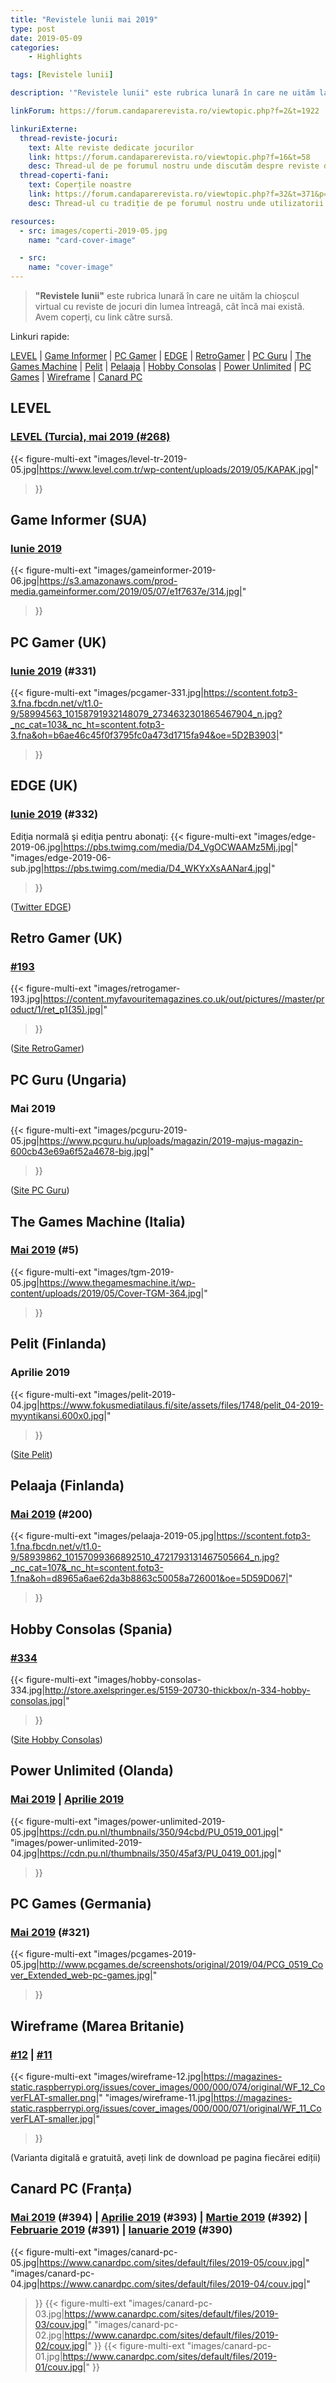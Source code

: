 ```yaml
---
title: "Revistele lunii mai 2019"
type: post
date: 2019-05-09
categories:
    - Highlights

tags: [Revistele lunii]

description: '"Revistele lunii" este rubrica lunară în care ne uităm la chioșcul virtual cu reviste de jocuri din lumea întreagă, cât încă mai există. Avem coperți, cu link către sursă.'

linkForum: https://forum.candaparerevista.ro/viewtopic.php?f=2&t=1922

linkuriExterne:
  thread-reviste-jocuri:
    text: Alte reviste dedicate jocurilor
    link: https://forum.candaparerevista.ro/viewtopic.php?f=16&t=58
    desc: Thread-ul de pe forumul nostru unde discutăm despre reviste de jocuri
  thread-coperti-fani:
    text: Coperțile noastre
    link: https://forum.candaparerevista.ro/viewtopic.php?f=32&t=371&p=7346
    desc: Thread-ul cu tradiție de pe forumul nostru unde utilizatorii își creează propriile coperți de reviste

resources:
  - src: images/coperti-2019-05.jpg
    name: "card-cover-image"

  - src:
    name: "cover-image"
---
```


> **"Revistele lunii"** este rubrica lunară în care ne uităm la chioșcul virtual cu reviste de jocuri din lumea întreagă, cât încă mai există. Avem coperți, cu link către sursă.

Linkuri rapide:

[LEVEL](#level) | [Game Informer](#game-informer-sua) | [PC Gamer](#pc-gamer-uk) | [EDGE](#edge-uk) | [RetroGamer](#retro-gamer-uk) | [PC Guru](#pc-guru-ungaria) | [The Games Machine](#the-games-machine-italia) | [Pelit](#pelit-finlanda) | [Pelaaja](#pelaaja-finlanda) | [Hobby Consolas](#hobby-consolas-spania) | [Power Unlimited](#power-unlimited-olanda) | [PC Games](#pc-games-germania) | [Wireframe](#wireframe-marea-britanie) | [Canard PC](#canard-pc-franta)

## LEVEL

### [LEVEL (Turcia), mai 2019 (#268)](https://www.level.com.tr/haber/genel/level-mayis-268-sayisi-bayilerde.html)

{{< figure-multi-ext
    "images/level-tr-2019-05.jpg|https://www.level.com.tr/wp-content/uploads/2019/05/KAPAK.jpg|"
>}}

## Game Informer (SUA)

### [Iunie 2019](https://www.gameinformer.com/cover/2019/05/07/june-cover-revealed-marvel-ultimate-alliance-3-the-black-order)

{{< figure-multi-ext
    "images/gameinformer-2019-06.jpg|https://s3.amazonaws.com/prod-media.gameinformer.com/2019/05/07/e1f7637e/314.jpg|"
>}}

## PC Gamer (UK)

### [Iunie 2019](https://www.pcgamer.com/pc-gamer-uk-june-issue-planet-zoo/) (#331)

{{< figure-multi-ext
    "images/pcgamer-331.jpg|https://scontent.fotp3-3.fna.fbcdn.net/v/t1.0-9/58994563_10158791932148079_2734632301865467904_n.jpg?_nc_cat=103&_nc_ht=scontent.fotp3-3.fna&oh=b6ae46c45f0f3795fc0a473d1715fa94&oe=5D2B3903|"
>}}

## EDGE (UK)

### [Iunie 2019](https://www.myfavouritemagazines.co.uk/gaming/edge-magazine-back-issues/edge-june-2019-issue-332/) (#332)

Ediţia normală şi ediţia pentru abonaţi:
{{< figure-multi-ext
    "images/edge-2019-06.jpg|https://pbs.twimg.com/media/D4_VgOCWAAMz5Mj.jpg|"
    "images/edge-2019-06-sub.jpg|https://pbs.twimg.com/media/D4_WKYxXsAANar4.jpg|"
>}}

([Twitter EDGE](https://twitter.com/edgeonline/))

## Retro Gamer (UK)

### [#193](https://www.myfavouritemagazines.co.uk/retro-gamer-print-back-issues/retro-gamer-issue-193/#)

{{< figure-multi-ext
    "images/retrogamer-193.jpg|https://content.myfavouritemagazines.co.uk/out/pictures//master/product/1/ret_p1(35).jpg|"
>}}

([Site RetroGamer](https://www.retrogamer.net/))

## PC Guru (Ungaria)

### Mai 2019

{{< figure-multi-ext
    "images/pcguru-2019-05.jpg|https://www.pcguru.hu/uploads/magazin/2019-majus-magazin-600cb43e69a6f52a4678-big.jpg|"
>}}

([Site PC Guru](https://www.pcguru.hu/magazin))

## The Games Machine (Italia)

### [Mai 2019](https://www.thegamesmachine.it/edicola/131836/tgm-364-maggio-2019/) (#5)

{{< figure-multi-ext
    "images/tgm-2019-05.jpg|https://www.thegamesmachine.it/wp-content/uploads/2019/05/Cover-TGM-364.jpg|"
>}}

## Pelit (Finlanda)

### Aprilie 2019

{{< figure-multi-ext
    "images/pelit-2019-04.jpg|https://www.fokusmediatilaus.fi/site/assets/files/1748/pelit_04-2019-myyntikansi.600x0.jpg|"
>}}

([Site Pelit](https://www.pelit.fi/))

## Pelaaja (Finlanda)

### [Mai 2019](https://pelaaja.fi/lehdet/pelaajan-200-juhlanumero-nyt-kaupoissa) (#200)

{{< figure-multi-ext
    "images/pelaaja-2019-05.jpg|https://scontent.fotp3-1.fna.fbcdn.net/v/t1.0-9/58939862_10157099366892510_4721793131467505664_n.jpg?_nc_cat=107&_nc_ht=scontent.fotp3-1.fna&oh=d8965a6ae62da3b8863c50058a726001&oe=5D59D067|"
>}}

## Hobby Consolas (Spania)

### [#334](http://store.axelspringer.es/n-334-hobby-consolas.html)

{{< figure-multi-ext
    "images/hobby-consolas-334.jpg|http://store.axelspringer.es/5159-20730-thickbox/n-334-hobby-consolas.jpg|"
>}}

([Site Hobby Consolas](https://www.hobbyconsolas.com/))

## Power Unlimited (Olanda)

### [Mai 2019](https://www.pu.nl/magazine/edities/power-unlimited-2019-5) | [Aprilie 2019](https://www.pu.nl/magazine/edities/power-unlimited-2019-4)

{{< figure-multi-ext
    "images/power-unlimited-2019-05.jpg|https://cdn.pu.nl/thumbnails/350/94cbd/PU_0519_001.jpg|"
    "images/power-unlimited-2019-04.jpg|https://cdn.pu.nl/thumbnails/350/45af3/PU_0419_001.jpg|"
>}}

## PC Games (Germania)

### [Mai 2019](http://www.pcgames.de/PC-Games-Brands-19921/News/05-19-Sekiro-Rage2-1280217/) (#321)

{{< figure-multi-ext
    "images/pcgames-2019-05.jpg|http://www.pcgames.de/screenshots/original/2019/04/PCG_0519_Cover_Extended_web-pc-games.jpg|"
>}}

## Wireframe (Marea Britanie)

### [#12](https://wireframe.raspberrypi.org/issues/12) | [#11](https://wireframe.raspberrypi.org/issues/11)

{{< figure-multi-ext
    "images/wireframe-12.jpg|https://magazines-static.raspberrypi.org/issues/cover_images/000/000/074/original/WF_12_CoverFLAT-smaller.png|"
    "images/wireframe-11.jpg|https://magazines-static.raspberrypi.org/issues/cover_images/000/000/071/original/WF_11_CoverFLAT-smaller.jpg|"
>}}

(Varianta digitală e gratuită, aveți link de download pe pagina fiecărei ediții)

## Canard PC (Franța)

### [Mai 2019](https://www.canardpc.com/numero/394) (#394) | [Aprilie 2019](https://www.canardpc.com/numero/393) (#393) | [Martie 2019](https://www.canardpc.com/numero/392) (#392) | [Februarie 2019](https://www.canardpc.com/numero/391) (#391) | [Ianuarie 2019](https://www.canardpc.com/numero/390) (#390)

{{< figure-multi-ext
    "images/canard-pc-05.jpg|https://www.canardpc.com/sites/default/files/2019-05/couv.jpg|"
    "images/canard-pc-04.jpg|https://www.canardpc.com/sites/default/files/2019-04/couv.jpg|"
>}}
{{< figure-multi-ext
    "images/canard-pc-03.jpg|https://www.canardpc.com/sites/default/files/2019-03/couv.jpg|"
    "images/canard-pc-02.jpg|https://www.canardpc.com/sites/default/files/2019-02/couv.jpg|"
>}}
{{< figure-multi-ext
    "images/canard-pc-01.jpg|https://www.canardpc.com/sites/default/files/2019-01/couv.jpg|"
>}}